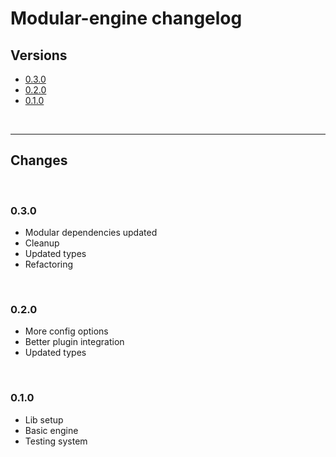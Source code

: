 # Modular-engine changelog

## Versions

- [0.3.0](#030)
- [0.2.0](#020)
- [0.1.0](#010)

<br>

---

## Changes

<br>

### 0.3.0

- Modular dependencies updated
- Cleanup
- Updated types
- Refactoring

<br>

### 0.2.0

- More config options
- Better plugin integration
- Updated types

<br>

### 0.1.0

- Lib setup
- Basic engine
- Testing system

